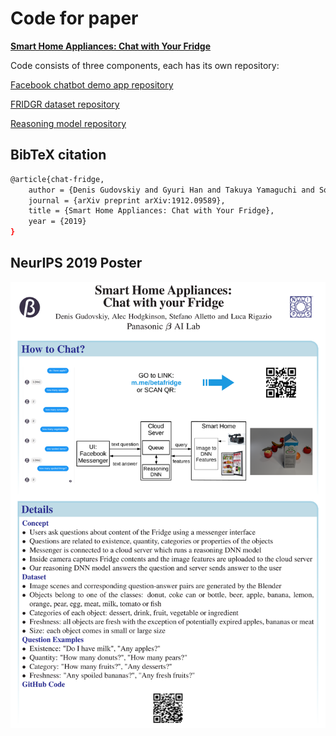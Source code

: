 # Code for paper
**[Smart Home Appliances: Chat with Your Fridge](https://arxiv.org/pdf/1912.09589.pdf)**

Code consists of three components, each has its own repository:

[Facebook chatbot demo app repository](https://github.com/gudovskiy/fridge-demo/)

[FRIDGR dataset repository](https://github.com/gudovskiy/fridge-dataset/)

[Reasoning model repository](https://github.com/gudovskiy/fridge-network/)

## BibTeX citation
```bash
@article{chat-fridge,
	author = {Denis Gudovskiy and Gyuri Han and Takuya Yamaguchi and Sotaro Tsukizawa},
	journal = {arXiv preprint arXiv:1912.09589},
	title = {Smart Home Appliances: Chat with Your Fridge},
	year = {2019}
}
```

## NeurIPS 2019 Poster
<div align="center">
  <img src="poster.png" width="800px">
</div>
